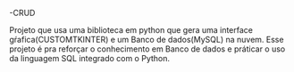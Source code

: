 -CRUD 

Projeto que usa uma biblioteca em python que gera uma interface gŕafica(CUSTOMTKINTER) e um Banco de dados(MySQL) na nuvem.
Esse projeto é pra reforçar o conhecimento em Banco de dados e práticar o uso da linguagem SQL integrado com o Python.
